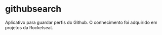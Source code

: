 # githubsearch
Aplicativo para guardar perfis do Github. O conhecimento foi adquirido em projetos da Rocketseat.


